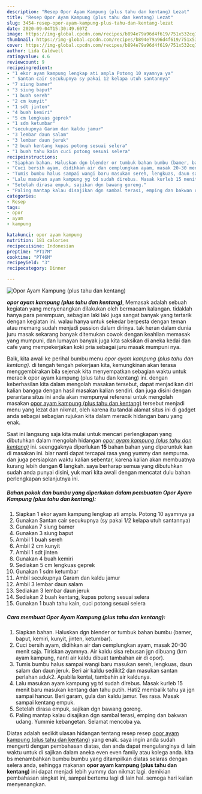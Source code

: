 ```yaml
---
description: "Resep Opor Ayam Kampung (plus tahu dan kentang) Lezat"
title: "Resep Opor Ayam Kampung (plus tahu dan kentang) Lezat"
slug: 3454-resep-opor-ayam-kampung-plus-tahu-dan-kentang-lezat
date: 2020-09-04T15:30:49.607Z
image: https://img-global.cpcdn.com/recipes/b894e79a96d4f619/751x532cq70/opor-ayam-kampung-plus-tahu-dan-kentang-foto-resep-utama.jpg
thumbnail: https://img-global.cpcdn.com/recipes/b894e79a96d4f619/751x532cq70/opor-ayam-kampung-plus-tahu-dan-kentang-foto-resep-utama.jpg
cover: https://img-global.cpcdn.com/recipes/b894e79a96d4f619/751x532cq70/opor-ayam-kampung-plus-tahu-dan-kentang-foto-resep-utama.jpg
author: Lida Caldwell
ratingvalue: 4.6
reviewcount: 9
recipeingredient:
- "1 ekor ayam kampung lengkap ati ampla Potong 10 ayamnya ya"
- " Santan cair secukupnya sy pakai 12 kelapa utuh santannya"
- "7 siung bamer"
- "3 siung baput"
- "1 buah sereh"
- "2 cm kunyit"
- "1 sdt jinten"
- "4 buah kemiri"
- "5 cm lengkuas geprek"
- "1 sdm ketumbar"
- "secukupnya Garam dan kaldu jamur"
- "3 lembar daun salam"
- "3 lembar daun jeruk"
- "2 buah kentang kupas potong sesuai selera"
- "1 buah tahu kain cuci potong sesuai selera"
recipeinstructions:
- "Siapkan bahan. Haluskan dgn blender or tumbuk bahan bumbu (bamer, baput, kemiri, kunyit, jinten, ketumbar)."
- "Cuci bersih ayam, didihkan air dan cemplungkan ayam, masak 20-30 menit saja. Tiriskan ayamnya. Air kaldu sisa rebusan jgn dibuang (krn ayam kampung, nanti air kaldu dibuat tambahan air di opor)."
- "Tumis bumbu halus sampai wangi baru masukan sereh, lengkuas, daun salam dan daun jeruk. Beri air kaldu sedikit2 dan masukan santan perlahan aduk2. Apabila kental, tambahin air kaldunya."
- "Lalu masukan ayam kampung yg td sudah direbus. Masak kurleb 15 menit baru masukan kentang dan tahu putih. Hati2 membalik tahu ya jgn sampai hancur. Beri garam, gula dan kaldu jamur. Tes rasa. Masak sampai kentang empuk."
- "Setelah dirasa empuk, sajikan dgn bawang goreng."
- "Paling mantap kalau disajikan dgn sambal terasi, emping dan bakwan udang. Yummie kebangetan. Selamat mencoba ya."
categories:
- Resep
tags:
- opor
- ayam
- kampung

katakunci: opor ayam kampung 
nutrition: 181 calories
recipecuisine: Indonesian
preptime: "PT17M"
cooktime: "PT46M"
recipeyield: "3"
recipecategory: Dinner

---
```



![Opor Ayam Kampung (plus tahu dan kentang)](https://img-global.cpcdn.com/recipes/b894e79a96d4f619/751x532cq70/opor-ayam-kampung-plus-tahu-dan-kentang-foto-resep-utama.jpg)

<b><i>opor ayam kampung (plus tahu dan kentang)</i></b>, Memasak adalah sebuah kegiatan yang menyenangkan dilakukan oleh bermacam kalangan. tidaklah hanya para perempuan, sebagian laki laki juga sangat banyak yang tertarik dengan kegiatan ini. walau hanya untuk sekedar berpesta dengan teman atau memang sudah menjadi passion dalam dirinya. tak heran dalam dunia juru masak sekarang banyak ditemukan cowok dengan keahlian memasak yang mumpuni, dan lumayan banyak juga kita saksikan di aneka kedai dan cafe yang mempekerjakan koki pria sebagai juru masak mumpuni nya.



Baik, kita awali ke perihal bumbu menu <i>opor ayam kampung (plus tahu dan kentang)</i>. di tengah tengah pekerjaan kita, kemungkinan akan terasa menggembirakan bila sejenak kita menyempatkan sebagian waktu untuk meracik opor ayam kampung (plus tahu dan kentang) ini. dengan keberhasilan kita dalam mengolah masakan tersebut, dapat menjadikan diri kalian bangga dengan hasil masakan kalian sendiri. dan juga disini dengan perantara situs ini anda akan mempunyai referensi untuk mengolah masakan <u>opor ayam kampung (plus tahu dan kentang)</u> tersebut menjadi menu yang lezat dan nikmat, oleh karena itu tandai alamat situs ini di gadget anda sebagai sebagian rujukan kita dalam meracik hidangan baru yang enak.


Saat ini langsung saja kita mulai untuk mencari perlengkapan yang dibutuhkan dalam mengolah hidangan <u><i>opor ayam kampung (plus tahu dan kentang)</i></u> ini. seenggaknya diperlukan <b>15</b> bahan bahan yang diperuntuk kan di masakan ini. biar nanti dapat tercapai rasa yang yummy dan sempurna. dan juga persiapkan waktu kalian sebentar, karena kalian akan membuatnya kurang lebih dengan <b>6</b> langkah. saya berharap semua yang dibutuhkan sudah anda punyai disini, yuk mari kita awali dengan mencatat dulu bahan perlengkapan selanjutnya ini.

<!--inarticleads1-->

##### Bahan pokok dan bumbu yang diperlukan dalam pembuatan Opor Ayam Kampung (plus tahu dan kentang):

1. Siapkan 1 ekor ayam kampung lengkap ati ampla. Potong 10 ayamnya ya
1. Gunakan  Santan cair secukupnya (sy pakai 1/2 kelapa utuh santannya)
1. Gunakan 7 siung bamer
1. Gunakan 3 siung baput
1. Ambil 1 buah sereh
1. Ambil 2 cm kunyit
1. Ambil 1 sdt jinten
1. Gunakan 4 buah kemiri
1. Sediakan 5 cm lengkuas geprek
1. Gunakan 1 sdm ketumbar
1. Ambil secukupnya Garam dan kaldu jamur
1. Ambil 3 lembar daun salam
1. Sediakan 3 lembar daun jeruk
1. Sediakan 2 buah kentang, kupas potong sesuai selera
1. Gunakan 1 buah tahu kain, cuci potong sesuai selera




<!--inarticleads2-->

##### Cara membuat Opor Ayam Kampung (plus tahu dan kentang):

1. Siapkan bahan. Haluskan dgn blender or tumbuk bahan bumbu (bamer, baput, kemiri, kunyit, jinten, ketumbar).
1. Cuci bersih ayam, didihkan air dan cemplungkan ayam, masak 20-30 menit saja. Tiriskan ayamnya. Air kaldu sisa rebusan jgn dibuang (krn ayam kampung, nanti air kaldu dibuat tambahan air di opor).
1. Tumis bumbu halus sampai wangi baru masukan sereh, lengkuas, daun salam dan daun jeruk. Beri air kaldu sedikit2 dan masukan santan perlahan aduk2. Apabila kental, tambahin air kaldunya.
1. Lalu masukan ayam kampung yg td sudah direbus. Masak kurleb 15 menit baru masukan kentang dan tahu putih. Hati2 membalik tahu ya jgn sampai hancur. Beri garam, gula dan kaldu jamur. Tes rasa. Masak sampai kentang empuk.
1. Setelah dirasa empuk, sajikan dgn bawang goreng.
1. Paling mantap kalau disajikan dgn sambal terasi, emping dan bakwan udang. Yummie kebangetan. Selamat mencoba ya.




Diatas adalah sedikit ulasan hidangan tentang resep resep <u>opor ayam kampung (plus tahu dan kentang)</u> yang enak. saya ingin anda sudah mengerti dengan pembahasan diatas, dan anda dapat mengulanginya di lain waktu untuk di sajikan dalam aneka even even family atau kolega anda. kita bs menambahkan bumbu bumbu yang ditampilkan diatas selaras dengan selera anda, sehingga makanan <b>opor ayam kampung (plus tahu dan kentang)</b> ini dapat menjadi lebih yummy dan nikmat lagi. demikian pembahasan singkat ini, sampai bertemu lagi di lain hal. semoga hari kalian menyenangkan.
